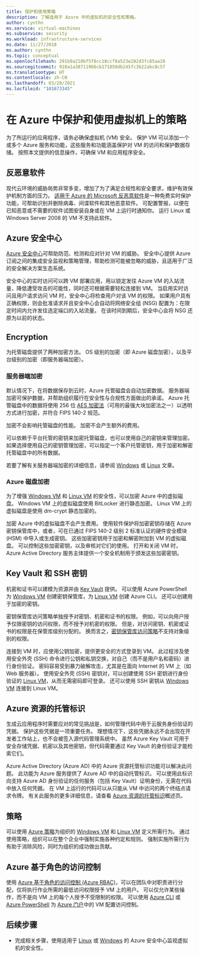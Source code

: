 ```yaml
---
title: 保护和使用策略
description: 了解适用于 Azure 中的虚拟机的安全性和策略。
author: cynthn
ms.service: virtual-machines
ms.subservice: security
ms.workload: infrastructure-services
ms.date: 11/27/2018
ms.author: cynthn
ms.topic: conceptual
ms.openlocfilehash: 291b9a210bf5f8cc18ccf8a523e282d3fc85aa28
ms.sourcegitcommit: 910a1a38711966cb171050db245fc3b22abc8c5f
ms.translationtype: HT
ms.contentlocale: zh-CN
ms.lasthandoff: 03/20/2021
ms.locfileid: "101673345"
---
```

# <a name="secure-and-use-policies-on-virtual-machines-in-azure"></a>在 Azure 中保护和使用虚拟机上的策略

为了所运行的应用程序，请务必确保虚拟机 (VM) 安全。 保护 VM 可以添加一个或多个 Azure 服务和功能，这些服务和功能涵盖保护对 VM 的访问和保护数据存储。 按照本文提供的信息操作，可确保 VM 和应用程序安全。

## <a name="antimalware"></a>反恶意软件

现代云环境的威胁局势非常多变，增加了为了满足合规性和安全要求，维护有效保护机制方面的压力。 [适用于 Azure 的 Microsoft 反恶意软件](../security/fundamentals/antimalware.md)是一种免费实时保护功能，可帮助识别并删除病毒、间谍软件和其他恶意软件。 可配置警报，以便在已知恶意或不需要的软件试图安装自身或在 VM 上运行时通知你。 运行 Linux 或 Windows Server 2008 的 VM 不支持此软件。

## <a name="azure-security-center"></a>Azure 安全中心

[Azure 安全中心](../security-center/security-center-introduction.md)可帮助防范、检测和应对针对 VM 的威胁。 安全中心提供 Azure 订阅之间的集成安全监视和策略管理，帮助检测可能被忽略的威胁，且适用于广泛的安全解决方案生态系统。

安全中心的实时访问可以跨 VM 部署应用，用以锁定发往 Azure VM 的入站流量，降低遭受攻击的可能性，同时还可根据需要轻松连接到 VM。 当启用实时访问且用户请求访问 VM 时，安全中心将检查用户对该 VM 的权限。 如果用户具有正确权限，则会批准请求并且安全中心会自动将网络安全组 (NSG) 配置为：在限定时间内允许发往选定端口的入站流量。 在该时间到期后，安全中心会将 NSG 还原为以前的状态。 

## <a name="encryption"></a>Encryption

为托管磁盘提供了两种加密方法。 OS 级别的加密（即 Azure 磁盘加密），以及平台级别的加密（即服务器端加密）。

### <a name="server-side-encryption"></a>服务器端加密

默认情况下，在将数据保存到云时，Azure 托管磁盘会自动加密数据。 服务器端加密可保护数据，并帮助组织履行在安全性与合规性方面做出的承诺。 Azure 托管磁盘中的数据将使用 256 位 [AES 加密法](https://en.wikipedia.org/wiki/Advanced_Encryption_Standard)（可用的最强大块加密法之一）以透明方式进行加密，并符合 FIPS 140-2 规范。

加密不会影响托管磁盘的性能。 加密不会产生额外的费用。

可以依赖于平台托管的密钥来加密托管磁盘，也可以使用自己的密钥来管理加密。 如果选择使用自己的密钥管理加密，可以指定一个客户托管密钥，用于加密和解密托管磁盘中的所有数据。 

若要了解有关服务器端加密的详细信息，请参阅 [Windows](./disk-encryption.md) 或 [Linux](./disk-encryption.md) 文章。

### <a name="azure-disk-encryption"></a>Azure 磁盘加密

为了增强 [Windows VM](windows/disk-encryption-overview.md) 和 [Linux VM](linux/disk-encryption-overview.md) 的安全性，可以加密 Azure 中的虚拟磁盘。 Windows VM 上的虚拟磁盘使用 BitLocker 进行静态加密。 Linux VM 上的虚拟磁盘是使用 dm-crypt 静态加密的。 

加密 Azure 中的虚拟磁盘不会产生费用。 使用软件保护将加密密钥存储在 Azure 密钥保管库中，或者，可在已通过 FIPS 140-2 级别 2 标准认证的硬件安全模块 (HSM) 中导入或生成密钥。 这些加密密钥用于加密和解密附加到 VM 的虚拟磁盘。 可以控制这些加密密钥，以及审核对它们的使用。 打开和关闭 VM 时，Azure Active Directory 服务主体提供一个安全机制用于颁发这些加密密钥。

## <a name="key-vault-and-ssh-keys"></a>Key Vault 和 SSH 密钥

机密和证书可以建模为资源并由 [Key Vault](../key-vault/general/basic-concepts.md) 提供。 可以使用 Azure PowerShell 为 [Windows VM](windows/key-vault-setup.md) 创建密钥保管库，为 [Linux VM](linux/key-vault-setup.md) 创建 Azure CLI。 还可以创建用于加密的密钥。

密钥保管库访问策略单独授予对密钥、机密和证书的权限。 例如，可以向用户授予仅限密钥的访问权限，而不授予对机密的权限。 但是，对访问密钥、机密或证书的权限是在保管库级别分配的。 换而言之，[密钥保管库访问策略](../key-vault/general/secure-your-key-vault.md)不支持对象级别的权限。

连接到 VM 时，应使用公钥加密，提供更安全的方式登录到 VM。 此过程涉及使用安全外壳 (SSH) 命令进行公钥和私钥交换，对自己（而不是用户名和密码）进行身份验证。 密码容易受到暴力破解攻击，尤其是在面向 Internet 的 VM 上（如 Web 服务器）。 使用安全外壳 (SSH) 密钥对，可以创建使用 SSH 密钥进行身份验证的 [Linux VM](linux/mac-create-ssh-keys.md)，从而无需密码即可登录。 还可以使用 SSH 密钥从 [Windows VM](linux/ssh-from-windows.md) 连接到 Linux VM。

## <a name="managed-identities-for-azure-resources"></a>Azure 资源的托管标识

生成云应用程序时需要应对的常见挑战是，如何管理代码中用于云服务身份验证的凭据。 保护这些凭据是一项重要任务。 理想情况下，这些凭据永远不会出现在开发者工作站上，也不会被签入源代码管理系统中。 虽然 Azure Key Vault 可用于安全存储凭据、机密以及其他密钥，但代码需要通过 Key Vault 的身份验证才能检索它们。 

Azure Active Directory (Azure AD) 中的 Azure 资源托管标识功能可以解决此问题。 此功能为 Azure 服务提供了 Azure AD 中的自动托管标识。 可以使用此标识向支持 Azure AD 身份验证的任何服务（包括 Key Vault）证明身份，无需在代码中放入任何凭据。  在 VM 上运行的代码可以从只能从 VM 中访问的两个终结点请求令牌。 有关此服务的更多详细信息，请查看 [Azure 资源的托管标识](../active-directory/managed-identities-azure-resources/overview.md)概述页。   

## <a name="policies"></a>策略

可以使用 [Azure 策略](../governance/policy/overview.md)为组织的 [Windows VM](./windows/policy.md) 和 [Linux VM](./linux/policy.md) 定义所需行为。 通过使用策略，组织可以在整个企业中强制实施各种约定和规则。 强制实施所需行为有助于消除风险，同时为组织的成功做出贡献。

## <a name="azure-role-based-access-control"></a>Azure 基于角色的访问控制

使用 [Azure 基于角色的访问控制 (Azure RBAC)](../role-based-access-control/overview.md)，可以在团队中对职责进行分配，仅将执行作业所需的最低访问权限授予 VM 上的用户。 可以仅允许某些操作，而不是向 VM 上的每个人授予不受限制的权限。 可以使用 [Azure CLI](/cli/azure/role) 或 [Azure PowerShell](../role-based-access-control/role-assignments-powershell.md) 为 [Azure 门户](../role-based-access-control/role-assignments-portal.md)中的 VM 配置访问控制。


## <a name="next-steps"></a>后续步骤
- 完成相关步骤，使用适用于 [Linux](../security/fundamentals/overview.md) 或 [Windows](/previous-versions/azure/virtual-machines/tutorial-azure-security) 的 Azure 安全中心监视虚拟机的安全性。